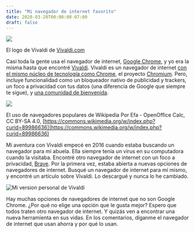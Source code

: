 ```yaml
---
title: "Mi navegador de internet favorito"
date: 2020-03-20T00:00:00-07:00
draft: false
---
```


![](/es/entradas/mi-navegador-de-internet-favorito/vivaldi_logo.png)

El logo de Vivaldi de [Vivaldi.com](https://vivaldi.com)

Casi toda la gente usa el navegador de internet,
[Google Chrome](https://www.google.com/chrome), y yo era la misma hasta que
encontré [Vivaldi](https://vivaldi.com). Vivaldi es un navegador de internet
[con el mismo núcleo de tecnología como Chrome](https://vivaldi.com/blog/vivaldi-different-from-chrome/),
el proyecto [Chromium](https://www.chromium.org/). Pero, incluye funcionalidad
como un bloqueador nativo de publicidad y trackers, un foco a privacidad con
tus datos (una diferencia de Google que siempre te sigue), y
[una comunidad de bienvenida](https://vivaldi.net/).

![](/es/entradas/mi-navegador-de-internet-favorito/browser_usage_share.png)

El uso de navegadores populares de Wikipedia
Por Efa - OpenOffice Calc, CC BY-SA 4.0,
[https://commons.wikimedia.org/w/index.php?curid=89986636](https://commons.wikimedia.org/w/index.php?curid=89986636)

Mi aventura con Vivaldi empecé en 2016 cuando estaba buscando un navegador para
mi abuela. Ella siempre tenía un virus en su computadora cuando la visitaba.
Encontré otro navegador de internet con un foco a privacidad,
[Brave](https://brave.com/). Por la primera vez, estaba abierta a nuevas
opciones de navegadores de internet. Busqué un navegador de internet para mí
mismo, y encontré un artículo sobre Vivaldi. Lo descargué y nunca lo he cambiado.

![Mi version personal de Vivaldi](/es/entradas/mi-navegador-de-internet-favorito/mi_version_personal_de_vivaldi.png)

Hay muchas opciones de navegadores de internet que no son Google Chrome.
¿Por qué no elige una opción que le gusta mejor? Espero que todos traten otro
navegador de internet. Y quizás ven a encontrar una nueva herramienta en sus
vidas. En los comentarios, díganme el navegador de internet que usan ahorra y
por qué lo usan.

